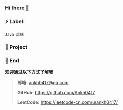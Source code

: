 <!--
**Ankh0417/Ankh0417** is a ✨ _special_ ✨ repository because its `README.md` (this file) appears on your GitHub profile.

Here are some ideas to get you started:

- 🔭 I’m currently working on ...
- 🌱 I’m currently learning ...
- 👯 I’m looking to collaborate on ...
- 🤔 I’m looking for help with ...
- 💬 Ask me about ...
- 📫 How to reach me: ...
- 😄 Pronouns: ...
- ⚡ Fun fact: ...
-->

### Hi there 👋

### ⚡ Label:

`Java 后端`

### :pushpin: Project


### 💬 End

**欢迎通过以下方式了解我**

> **邮箱:** ankh0417@qq.com
>
> **GitHub:** https://github.com/Ankh0417
>
> **LeetCode:** https://leetcode-cn.com/u/ankh0417/


